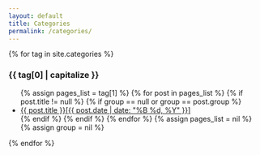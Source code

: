 ```yaml
---
layout: default
title: Categories
permalink: /categories/
---
```



{% for tag in site.categories %}
  <h3 id="{{ tag[0] }}">{{ tag[0] | capitalize }}</h3>
  <ul>
    {% assign pages_list = tag[1] %}
    {% for post in pages_list %}
      {% if post.title != null %}
      {% if group == null or group == post.group %}
      <li><a href="{{ site.baseurl }}{{ post.url }}">{{ post.title }}<span class="entry-date">[<time datetime="{{ post.date | date_to_xmlschema }}" itemprop="datePublished">{{ post.date | date: "%B %d, %Y" }}</time>]</span></a></li>
      {% endif %}
      {% endif %}
    {% endfor %}
    {% assign pages_list = nil %}
    {% assign group = nil %}
  </ul>
{% endfor %}